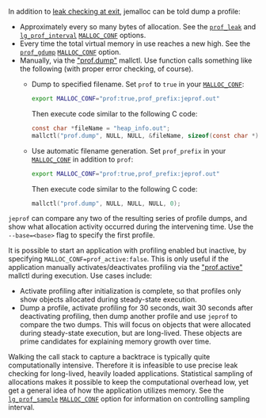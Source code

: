 In addition to [leak checking at exit](https://github.com/jemalloc/jemalloc/wiki/Use-Case:-Leak-Checking), jemalloc can be told dump a profile:
* Approximately every so many bytes of allocation.  See the [`prof_leak`](http://www.canonware.com/download/jemalloc/jemalloc-latest/doc/jemalloc.html#opt.prof_leak) and [`lg_prof_interval`](http://www.canonware.com/download/jemalloc/jemalloc-latest/doc/jemalloc.html#opt.lg_prof_interval) [`MALLOC_CONF`](http://www.canonware.com/download/jemalloc/jemalloc-latest/doc/jemalloc.html#tuning) options.
* Every time the total virtual memory in use reaches a new high.  See the [`prof_gdump`](http://www.canonware.com/download/jemalloc/jemalloc-latest/doc/jemalloc.html#opt.prof_gdump) [`MALLOC_CONF`](http://www.canonware.com/download/jemalloc/jemalloc-latest/doc/jemalloc.html#tuning) option.
* Manually, via the ["prof.dump"](http://www.canonware.com/download/jemalloc/jemalloc-latest/doc/jemalloc.html#prof.dump) mallctl.  Use function calls something like the following (with proper error checking, of course).
  - Dump to specified filename.  Set `prof` to `true` in your [`MALLOC_CONF`](http://www.canonware.com/download/jemalloc/jemalloc-latest/doc/jemalloc.html#tuning):

    ```sh
    export MALLOC_CONF="prof:true,prof_prefix:jeprof.out"
    ```

    Then execute code similar to the following C code:

    ```c
    const char *fileName = "heap_info.out";
    mallctl("prof.dump", NULL, NULL, &fileName, sizeof(const char *));
    ```

  - Use automatic filename generation.  Set `prof_prefix` in your [`MALLOC_CONF`](http://www.canonware.com/download/jemalloc/jemalloc-latest/doc/jemalloc.html#tuning) in addition to `prof`:

    ```sh
    export MALLOC_CONF="prof:true,prof_prefix:jeprof.out"
    ```

    Then execute code similar to the following C code:

    ```c
    mallctl("prof.dump", NULL, NULL, NULL, 0);
    ```

`jeprof` can compare any two of the resulting series of profile dumps, and show what allocation activity occurred during the intervening time.  Use the `--base=<base>` flag to specify the first profile.

It is possible to start an application with profiling enabled but inactive, by specifying `MALLOC_CONF=prof_active:false`.  This is only useful if the application manually activates/deactivates profiling via the ["prof.active"](http://www.canonware.com/download/jemalloc/jemalloc-latest/doc/jemalloc.html#prof.active) mallctl during execution.  Use cases include:
* Activate profiling after initialization is complete, so that profiles only show objects allocated during steady-state execution.
* Dump a profile, activate profiling for 30 seconds, wait 30 seconds after deactivating profiling, then dump another profile and use `jeprof` to compare the two dumps.  This will focus on objects that were allocated during steady-state execution, but are long-lived.  These objects are prime candidates for explaining memory growth over time.

Walking the call stack to capture a backtrace is typically quite computationally intensive.  Therefore it is infeasible to use precise leak checking for long-lived, heavily loaded applications.  Statistical sampling of allocations makes it possible to keep the computational overhead low, yet get a general idea of how the application utilizes memory.  See the [`lg_prof_sample`](http://www.canonware.com/download/jemalloc/jemalloc-latest/doc/jemalloc.html#opt.lg_prof_sample) [`MALLOC_CONF`](http://www.canonware.com/download/jemalloc/jemalloc-latest/doc/jemalloc.html#tuning) option for information on controlling sampling interval.